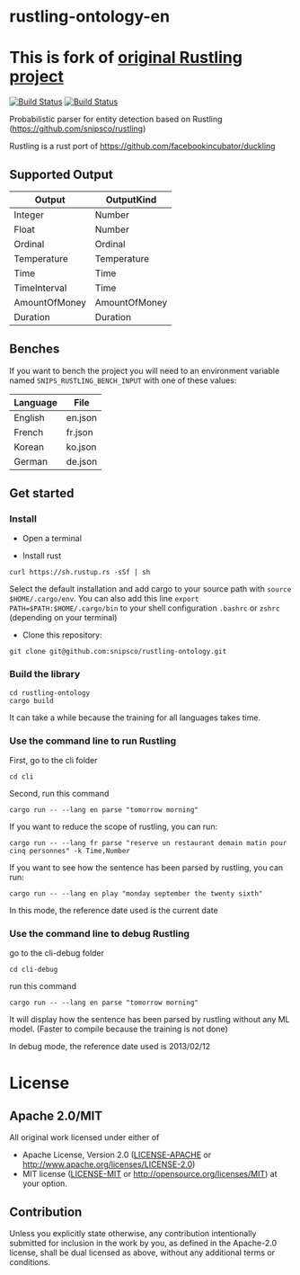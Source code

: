 # rustling-ontology-en
# This is fork of [original Rustling project](https://github.com/snipsco/rustling-ontology.git)
[![Build Status](https://travis-ci.org/snipsco/rustling-ontology.svg?branch=master)](https://travis-ci.org/snipsco/rustling-ontology)
[![Build Status](https://ci.appveyor.com/api/projects/status/github/snipsco/rustling-ontology?branch=master&svg=true)](https://ci.appveyor.com/project/snipsco/rustling-ontology)

Probabilistic parser for entity detection based on Rustling (https://github.com/snipsco/rustling)

Rustling is a rust port of https://github.com/facebookincubator/duckling



## Supported Output

|   Output  | OutputKind |
| --------- | ------------- |
|  Integer |  Number |
| Float | Number |
| Ordinal | Ordinal |
| Temperature | Temperature |
| Time | Time |
| TimeInterval | Time |
| AmountOfMoney | AmountOfMoney |
| Duration | Duration |


## Benches

If you want to bench the project you will need to an environment variable named `SNIPS_RUSTLING_BENCH_INPUT` with one of these values:

| Language | File |
| -------- | ---- |
| English | en.json |
| French | fr.json |
| Korean | ko.json |
| German | de.json |

## Get started

### Install

- Open a terminal

- Install rust

```
curl https://sh.rustup.rs -sSf | sh
```

Select the default installation and add cargo to your source path with `source $HOME/.cargo/env`. You can also add this line 
`export PATH=$PATH:$HOME/.cargo/bin` to your shell configuration `.bashrc` or `zshrc` (depending on your terminal)

- Clone this repository:

```
git clone git@github.com:snipsco/rustling-ontology.git
```

### Build the library

```
cd rustling-ontology
cargo build
```

It can take a while because the training for all languages takes time.

### Use the command line to run Rustling

First, go to the cli folder
```
cd cli
```

Second, run this command

```
cargo run -- --lang en parse "tomorrow morning"
```

If you want to reduce the scope of rustling, you can run:

```
cargo run -- --lang fr parse "reserve un restaurant demain matin pour cinq personnes" -k Time,Number
```

If you want to see how the sentence has been parsed by rustling, you can run:

```
cargo run -- --lang en play "monday september the twenty sixth"
```

In this mode, the reference date used is the current date

### Use the command line to debug Rustling

go to the cli-debug folder
```
cd cli-debug
```

run this command

```
cargo run -- --lang en parse "tomorrow morning"
```

It will display how the sentence has been parsed by rustling without any ML model. (Faster to compile because the training is not done)

In debug mode, the reference date used is 2013/02/12

# License

## Apache 2.0/MIT

All original work licensed under either of
 * Apache License, Version 2.0 ([LICENSE-APACHE](LICENSE-APACHE) or http://www.apache.org/licenses/LICENSE-2.0)
 * MIT license ([LICENSE-MIT](LICENSE-MIT) or http://opensource.org/licenses/MIT)
at your option.

## Contribution

Unless you explicitly state otherwise, any contribution intentionally submitted
for inclusion in the work by you, as defined in the Apache-2.0 license, shall
be dual licensed as above, without any additional terms or conditions.
